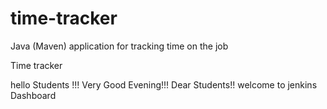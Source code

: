 # time-tracker
Java (Maven) application for tracking time on the job

Time tracker

hello Students !!! Very Good Evening!!! Dear Students!! welcome to jenkins Dashboard
